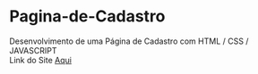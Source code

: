 # Pagina-de-Cadastro
Desenvolvimento de uma Página de Cadastro com HTML / CSS / JAVASCRIPT 
<br>
Link do Site <a href='https://bielgsilva.github.io/Pagina-de-Cadastro/'> Aqui </a>
